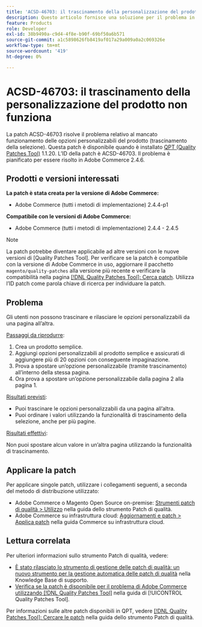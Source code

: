 ```yaml
---
title: 'ACSD-46703: il trascinamento della personalizzazione del prodotto non funziona'
description: Questo articolo fornisce una soluzione per il problema in cui il trascinamento e il rilascio delle opzioni personalizzabili del prodotto non funzionano come previsto.
feature: Products
role: Developer
exl-id: 38b9490a-c9d4-4f8e-b90f-69bf50a6b571
source-git-commit: a1c5898626fb8419af017a29a009a0a2c069326e
workflow-type: tm+mt
source-wordcount: '419'
ht-degree: 0%

---
```


# ACSD-46703: il trascinamento della personalizzazione del prodotto non funziona

La patch ACSD-46703 risolve il problema relativo al mancato funzionamento delle opzioni personalizzabili del prodotto (trascinamento della selezione). Questa patch è disponibile quando è installato [QPT (Quality Patches Tool)](https://experienceleague.adobe.com/en/docs/commerce-knowledge-base/kb/announcements/commerce-announcements/magento-quality-patches-released-new-tool-to-self-serve-quality-patches) 1.1.20. L’ID della patch è ACSD-46703. Il problema è pianificato per essere risolto in Adobe Commerce 2.4.6.

## Prodotti e versioni interessati

**La patch è stata creata per la versione di Adobe Commerce:**

* Adobe Commerce (tutti i metodi di implementazione) 2.4.4-p1

**Compatibile con le versioni di Adobe Commerce:**

* Adobe Commerce (tutti i metodi di implementazione) 2.4.4 - 2.4.5

>[!NOTE]
>
>La patch potrebbe diventare applicabile ad altre versioni con le nuove versioni di [Quality Patches Tool]. Per verificare se la patch è compatibile con la versione di Adobe Commerce in uso, aggiornare il pacchetto `magento/quality-patches` alla versione più recente e verificare la compatibilità nella pagina [[!DNL Quality Patches Tool]: Cerca patch](https://experienceleague.adobe.com/tools/commerce-quality-patches/index.html). Utilizza l’ID patch come parola chiave di ricerca per individuare la patch.

## Problema

Gli utenti non possono trascinare e rilasciare le opzioni personalizzabili da una pagina all’altra.

<u>Passaggi da riprodurre</u>:

1. Crea un prodotto semplice.
1. Aggiungi opzioni personalizzabili al prodotto semplice e assicurati di aggiungere più di 20 opzioni con conseguente impaginazione.
1. Prova a spostare un’opzione personalizzabile (tramite trascinamento) all’interno della stessa pagina.
1. Ora prova a spostare un’opzione personalizzabile dalla pagina 2 alla pagina 1.

<u>Risultati previsti</u>:

* Puoi trascinare le opzioni personalizzabili da una pagina all’altra.
* Puoi ordinare i valori utilizzando la funzionalità di trascinamento della selezione, anche per più pagine.

<u>Risultati effettivi</u>:

Non puoi spostare alcun valore in un’altra pagina utilizzando la funzionalità di trascinamento.

## Applicare la patch

Per applicare singole patch, utilizzare i collegamenti seguenti, a seconda del metodo di distribuzione utilizzato:

* Adobe Commerce o Magento Open Source on-premise: [Strumenti patch di qualità > Utilizzo](/help/tools/quality-patches-tool/usage.md) nella guida dello strumento Patch di qualità.
* Adobe Commerce su infrastruttura cloud: [Aggiornamenti e patch > Applica patch](https://experienceleague.adobe.com/docs/commerce-cloud-service/user-guide/develop/upgrade/apply-patches.html) nella guida Commerce su infrastruttura cloud.

## Lettura correlata

Per ulteriori informazioni sullo strumento Patch di qualità, vedere:

* [È stato rilasciato lo strumento di gestione delle patch di qualità: un nuovo strumento per la gestione automatica delle patch di qualità](https://experienceleague.adobe.com/en/docs/commerce-knowledge-base/kb/announcements/commerce-announcements/magento-quality-patches-released-new-tool-to-self-serve-quality-patches) nella Knowledge Base di supporto.
* [Verifica se la patch è disponibile per il problema di Adobe Commerce utilizzando  [!DNL Quality Patches Tool]](/help/tools/quality-patches-tool/patches-available-in-qpt/check-patch-for-magento-issue-with-magento-quality-patches.md) nella guida di [!UICONTROL Quality Patches Tool].

Per informazioni sulle altre patch disponibili in QPT, vedere [[!DNL Quality Patches Tool]: Cercare le patch](https://experienceleague.adobe.com/tools/commerce-quality-patches/index.html) nella guida dello strumento Patch di qualità.
